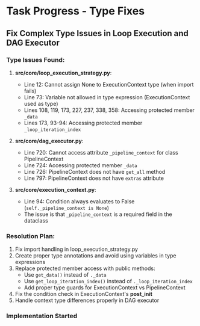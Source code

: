 # Task Progress - Type Fixes

## Fix Complex Type Issues in Loop Execution and DAG Executor

### Type Issues Found:

1. **src/core/loop_execution_strategy.py**:
   - Line 12: Cannot assign None to ExecutionContext type (when import fails)
   - Line 73: Variable not allowed in type expression (ExecutionContext used as type)
   - Lines 108, 119, 173, 227, 237, 338, 358: Accessing protected member `_data`
   - Lines 173, 93-94: Accessing protected member `_loop_iteration_index`

2. **src/core/dag_executor.py**:
   - Line 720: Cannot access attribute `_pipeline_context` for class PipelineContext
   - Line 724: Accessing protected member `_data`
   - Line 726: PipelineContext does not have `get_all` method
   - Line 797: PipelineContext does not have `extras` attribute

3. **src/core/execution_context.py**:
   - Line 94: Condition always evaluates to False (`self._pipeline_context is None`)
   - The issue is that `_pipeline_context` is a required field in the dataclass

### Resolution Plan:

1. Fix import handling in loop_execution_strategy.py
2. Create proper type annotations and avoid using variables in type expressions
3. Replace protected member access with public methods:
   - Use `get_data()` instead of `._data`
   - Use `get_loop_iteration_index()` instead of `._loop_iteration_index`
   - Add proper type guards for ExecutionContext vs PipelineContext
4. Fix the condition check in ExecutionContext's __post_init__
5. Handle context type differences properly in DAG executor

### Implementation Started